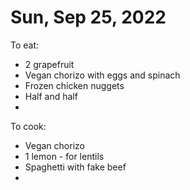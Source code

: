 # Sun, Sep 25, 2022
To eat:
* 2 grapefruit
* Vegan chorizo with eggs and spinach
* Frozen chicken nuggets
* Half and half
* 

To cook:
* Vegan chorizo
* 1 lemon - for lentils
* Spaghetti with fake beef
* 